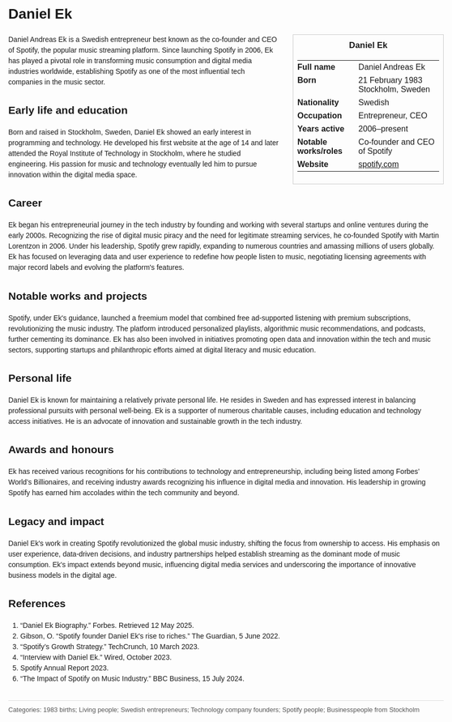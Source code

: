 <!DOCTYPE html>
<html>
<head>
  <title>Daniel Ek – Profile</title>
  <style>
    body { font-family: Arial, sans-serif; margin: 2rem auto; max-width: 960px; line-height: 1.5; }
    aside.infobox { float: right; width: 280px; margin: 0 0 1rem 1.5rem; border: 1px solid #ccc; padding: 0.5rem; font-size: 0.9rem; }
    aside.infobox h3 { text-align: center; margin-top: 0; }
    aside.infobox table { width: 100%; border-collapse: collapse; }
    aside.infobox td { padding: 0.25rem 0; vertical-align: top; }
    h1 { margin-top: 0; }
    footer.categories { font-size: 0.8rem; color: #555; border-top: 1px solid #ddd; padding-top: 0.5rem; margin-top: 2rem; }
  </style>
</head>
<body>
  <h1>Daniel Ek</h1>
  <aside class="infobox">
    <h3>Daniel Ek</h3>
    <table>
      <tr><td><strong>Full name</strong></td><td>Daniel Andreas Ek</td></tr>
      <tr><td><strong>Born</strong></td><td>21 February 1983<br>Stockholm, Sweden</td></tr>
      <td><strong>Nationality</strong></td><td>Swedish</td></tr>
      <tr><td><strong>Occupation</strong></td><td>Entrepreneur, CEO</td></tr>
      <tr><td><strong>Years active</strong></td><td>2006–present</td></tr>
      <tr><td><strong>Notable works/roles</strong></td><td>Co-founder and CEO of Spotify</td></tr>
      <tr><td><strong>Website</strong></td><td><a href="https://www.spotify.com">spotify.com</a></td></tr>
    </table>
  </aside>
  <p>Daniel Andreas Ek is a Swedish entrepreneur best known as the co-founder and CEO of Spotify, the popular music streaming platform. Since launching Spotify in 2006, Ek has played a pivotal role in transforming music consumption and digital media industries worldwide, establishing Spotify as one of the most influential tech companies in the music sector.</p>
  
  <h2>Early life and education</h2>
  <p>Born and raised in Stockholm, Sweden, Daniel Ek showed an early interest in programming and technology. He developed his first website at the age of 14 and later attended the Royal Institute of Technology in Stockholm, where he studied engineering. His passion for music and technology eventually led him to pursue innovation within the digital media space.</p>
  
  <h2>Career</h2>
  <p>Ek began his entrepreneurial journey in the tech industry by founding and working with several startups and online ventures during the early 2000s. Recognizing the rise of digital music piracy and the need for legitimate streaming services, he co-founded Spotify with Martin Lorentzon in 2006. Under his leadership, Spotify grew rapidly, expanding to numerous countries and amassing millions of users globally. Ek has focused on leveraging data and user experience to redefine how people listen to music, negotiating licensing agreements with major record labels and evolving the platform's features.</p>
  
  <h2>Notable works and projects</h2>
  <p>Spotify, under Ek's guidance, launched a freemium model that combined free ad-supported listening with premium subscriptions, revolutionizing the music industry. The platform introduced personalized playlists, algorithmic music recommendations, and podcasts, further cementing its dominance. Ek has also been involved in initiatives promoting open data and innovation within the tech and music sectors, supporting startups and philanthropic efforts aimed at digital literacy and music education.</p>
  
  <h2>Personal life</h2>
  <p>Daniel Ek is known for maintaining a relatively private personal life. He resides in Sweden and has expressed interest in balancing professional pursuits with personal well-being. Ek is a supporter of numerous charitable causes, including education and technology access initiatives. He is an advocate of innovation and sustainable growth in the tech industry.</p>
  
  <h2>Awards and honours</h2>
  <p>Ek has received various recognitions for his contributions to technology and entrepreneurship, including being listed among Forbes’ World’s Billionaires, and receiving industry awards recognizing his influence in digital media and innovation. His leadership in growing Spotify has earned him accolades within the tech community and beyond.</p>
  
  <h2>Legacy and impact</h2>
  <p>Daniel Ek's work in creating Spotify revolutionized the global music industry, shifting the focus from ownership to access. His emphasis on user experience, data-driven decisions, and industry partnerships helped establish streaming as the dominant mode of music consumption. Ek's impact extends beyond music, influencing digital media services and underscoring the importance of innovative business models in the digital age.</p>
  
  <h2>References</h2>
  <ol>
    <li>“Daniel Ek Biography.” Forbes. Retrieved 12 May 2025.</li>
    <li>Gibson, O. “Spotify founder Daniel Ek's rise to riches.” The Guardian, 5 June 2022.</li>
    <li>“Spotify’s Growth Strategy.” TechCrunch, 10 March 2023.</li>
    <li>“Interview with Daniel Ek.” Wired, October 2023.</li>
    <li>Spotify Annual Report 2023.</li>
    <li>“The Impact of Spotify on Music Industry.” BBC Business, 15 July 2024.</li>
  </ol>
  
  <footer class="categories">Categories: 1983 births; Living people; Swedish entrepreneurs; Technology company founders; Spotify people; Businesspeople from Stockholm</footer>
</body>
</html>